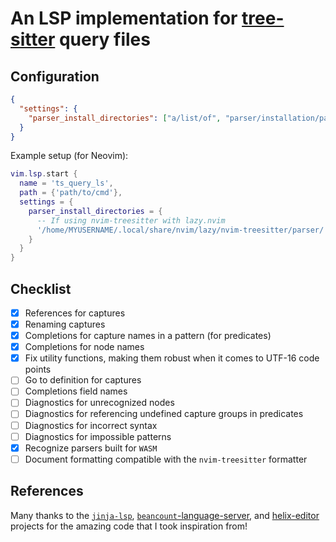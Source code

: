 # An LSP implementation for [tree-sitter](https://tree-sitter.github.io/tree-sitter/) query files

<!-- vim: set spell: -->

## Configuration

```json
{
  "settings": {
    "parser_install_directories": ["a/list/of", "parser/installation/paths"]
  }
}
```

Example setup (for Neovim):

```lua
vim.lsp.start {
  name = 'ts_query_ls',
  path = {'path/to/cmd'},
  settings = {
    parser_install_directories = {
      -- If using nvim-treesitter with lazy.nvim
      '/home/MYUSERNAME/.local/share/nvim/lazy/nvim-treesitter/parser/'
    }
  }
}
```

## Checklist

- [x] References for captures
- [x] Renaming captures
- [x] Completions for capture names in a pattern (for predicates)
- [x] Completions for node names
- [x] Fix utility functions, making them robust when it comes to UTF-16 code
      points
- [ ] Go to definition for captures
- [ ] Completions field names
- [ ] Diagnostics for unrecognized nodes
- [ ] Diagnostics for referencing undefined capture groups in predicates
- [ ] Diagnostics for incorrect syntax
- [ ] Diagnostics for impossible patterns
- [x] Recognize parsers built for `WASM`
- [ ] Document formatting compatible with the `nvim-treesitter` formatter

## References

Many thanks to the [`jinja-lsp`](https://github.com/uros-5/jinja-lsp),
[`beancount`-language-server](https://github.com/polarmutex/beancount-language-server),
and [helix-editor](https://github.com/helix-editor/helix) projects for the
amazing code that I took inspiration from!
